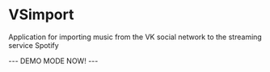 # VSimport
Application for importing music from the VK social network to the streaming service Spotify

--- DEMO MODE NOW! ---
